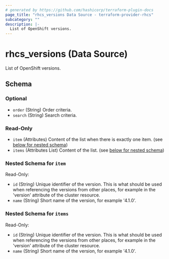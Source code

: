 ```yaml
---
# generated by https://github.com/hashicorp/terraform-plugin-docs
page_title: "rhcs_versions Data Source - terraform-provider-rhcs"
subcategory: ""
description: |-
  List of OpenShift versions.
---
```


# rhcs_versions (Data Source)

List of OpenShift versions.



<!-- clusterschema generated by tfplugindocs -->
## Schema

### Optional

- `order` (String) Order criteria.
- `search` (String) Search criteria.

### Read-Only

- `item` (Attributes) Content of the list when there is exactly one item. (see [below for nested schema](#nestedatt--item))
- `items` (Attributes List) Content of the list. (see [below for nested schema](#nestedatt--items))

<a id="nestedatt--item"></a>
### Nested Schema for `item`

Read-Only:

- `id` (String) Unique identifier of the version. This is what should be used when referencing the versions from other places, for example in the 'version' attribute of the cluster resource.
- `name` (String) Short name of the version, for example '4.1.0'.


<a id="nestedatt--items"></a>
### Nested Schema for `items`

Read-Only:

- `id` (String) Unique identifier of the version. This is what should be used when referencing the versions from other places, for example in the 'version' attribute of the cluster resource.
- `name` (String) Short name of the version, for example '4.1.0'.


